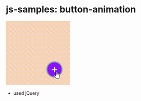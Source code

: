 # js-samples: button-animation

![gorsel](https://raw.githubusercontent.com/sametkoyuncu/simple-js-samples/master/button-animation/button-animation.gif)

- used jQuery
